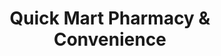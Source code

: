 ---
title: "Quick Mart Pharmacy & Convenience"
url: /parlin/quick-mart-pharmacy-und-convenience/
shop: Lebensmittel
---